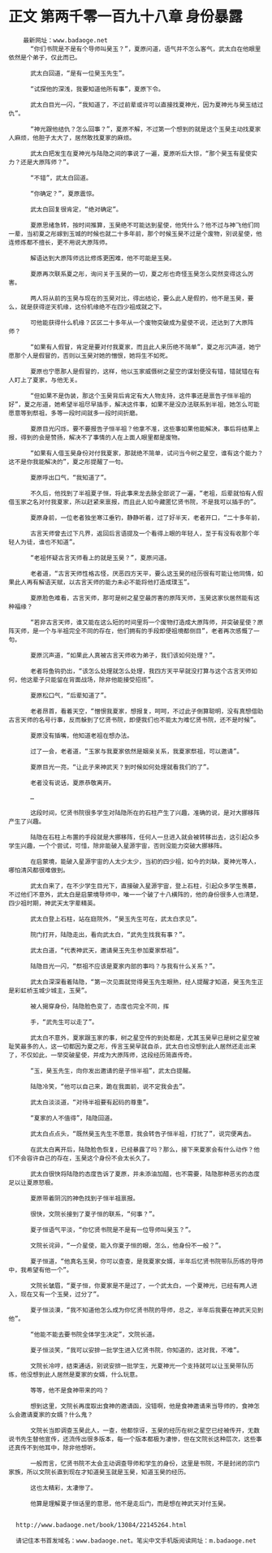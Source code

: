 # 正文 第两千零一百九十八章 身份暴露
        最新网址：www.badaoge.net
          “你们书院是不是有个导师叫昊玉？”，夏原问道，语气并不怎么客气，武太白在他眼里依然是个弟子，仅此而已。
      
          武太白回道，“是有一位昊玉先生”。
      
          “试探他的深浅，我要知道他所有事”，夏原下令。
      
          武太白目光一闪，“我知道了，不过前辈或许可以直接找夏神光，因为夏神光与昊玉结过仇”。
      
          “神光跟他结仇？怎么回事？”，夏原不解，不过第一个想到的就是这个玉昊主动找夏家人麻烦，他胆子太大了，居然敢找夏家的麻烦。
      
          武太白把发生在夏神光与陆隐之间的事说了一遍，夏原听后大惊，“那个昊玉有星使实力？还是大原阵师？”。
      
          “不错”，武太白回道。
      
          “你确定？”，夏原震惊。
      
          武太白回复很肯定，“绝对确定”。
      
          夏原思绪急转，按时间推算，玉昊绝不可能达到星使，他凭什么？他不过与神飞他们同一辈，当初夏之彤嫁到玉城的时候也就二十多年前，那个时候玉昊不过是个废物，别说星使，他连修炼都不擅长，更不用说大原阵师。
      
          解语达到大原阵师远比修炼更困难，他不可能是玉昊。
      
          夏原再次联系夏之彤，询问关于玉昊的一切，夏之彤也奇怪玉昊怎么突然变得这么厉害。
      
          两人将从前的玉昊与现在的玉昊对比，得出结论，要么此人是假的，他不是玉昊，要么，就是获得逆天机缘，这份机缘绝不在四少祖成就之下。
      
          可他能获得什么机缘？区区二十多年从一个废物突破成为星使不说，还达到了大原阵师？
      
          “如果有人假冒，肯定是要对付我夏家，而且此人来历绝不简单”，夏之彤沉声道，她宁愿那个人是假冒的，否则以玉昊对她的憎恨，她将生不如死。
      
          夏原也宁愿那人是假冒的，这样，他以玉家威慑树之星空的谋划便没有错，错就错在有人盯上了夏家，与他无关。
      
          “但如果不是伪装，那这个玉昊背后肯定有大人物支持，这件事还是禀告子恒半祖的好”，夏之彤道，她希望半祖尽早插手，解决这件事，如果不是没办法联系到半祖，她怎么可能愿意等到祭祖，多等一段时间就多一段时间折磨。
      
          夏原目光闪烁，要不要报告子恒半祖？他拿不准，这些事如果他能解决，事后将结果上报，得到的会是赞扬，解决不了事情的人在上面人眼里都是废物。
      
          “如果有人借玉昊身份对付我夏家，那就绝不简单，试问当今树之星空，谁有这个能力？这不是你我能解决的”，夏之彤提醒了一句。
      
          夏原呼出口气，“我知道了”。
      
          不久后，他找到了半祖夏子恒，将此事来龙去脉全部说了一遍，“老祖，后辈就怕有人假借玉家之名对付我夏家，所以赶紧来禀报，而且此人如今藏匿忆贤书院，不是我可以插手的”。
      
          夏原身前，一位老者独坐寒江垂钓，静静听着，过了好半天，老者开口，“二十多年前，
      
          古言天师曾去过下凡界，返回后言语提及一个看得上眼的年轻人，至于有没有收那个年轻人为徒，谁也不知道”。
      
          “老祖怀疑古言天师看上的就是玉昊？”，夏原问道。
      
          老者道，“古言天师性格古怪，厌恶四方天平，要么这玉昊的经历很有可能让他同情，如果此人再有解语天赋，以古言天师的能力未必不能将他打造成璞玉”。
      
          夏原脸色难看，古言天师，那可是树之星空最厉害的原阵天师，玉昊这家伙居然能有这种福缘？
      
          “若非古言天师，谁又能在这么短的时间里将一个废物打造成大原阵师，并突破星使？原阵天师，是一个与半祖完全不同的存在，他们拥有的手段即便祖境都侧目”，老者再次感慨了一句。
      
          夏原沉声道，“如果此人真被古言天师收为弟子，我们该如何处理？”。
      
          老者将鱼钩扔出，“该怎么处理就怎么处理，我四方天平早就没打算与这个古言天师如何，他这辈子只能留在背面战场，除非他能接受招揽”。
      
          夏原松口气，“后辈知道了”。
      
          老者昂首，看着天空，“憎恨我夏家，想报复，呵呵，不过此子倒算聪明，没有真想借助古言天师的名号行事，反而躲到了忆贤书院，即便我们也不能太为难忆贤书院，还不是时候”。
      
          夏原没有插嘴，他知道老祖在想办法。
      
          过了一会，老者道，“玉家与我夏家依然是姻亲关系，我夏家祭祖，可以邀请”。
      
          夏原目光一亮，“让此子来神武天？到时候如何处理就看我们的了”。
      
          老者没有说话，夏原恭敬离开。
      
          …
      
          这段时间，忆贤书院很多学生对陆隐所在的石柱产生了兴趣，准确的说，是对大挪移阵产生了兴趣。
      
          陆隐在石柱上布置的手段就是大挪移阵，任何人一旦进入就会被转移出去，这引起众多学生兴趣，一个个尝试，可惜，除非能破入星源宇宙，否则没能力突破大挪移阵。
      
          在启蒙境，能破入星源宇宙的人太少太少，当初的四少祖，如今的刘缺，夏神光等人，哪怕清风都很难做到。
      
          武太白来了，在不少学生目光下，直接破入星源宇宙，登上石柱，引起众多学生羡慕，不过他们不意外，武太白是启蒙境导师中，唯一一个破了十八横阵的，他的身份很多人也清楚，四少祖时期，神武天太字辈精英。
      
          武太白登上石柱，站在庭院外，“昊玉先生可在，武太白求见”。
      
          院门打开，陆隐走出，看向武太白，“武先生找我有事？”。
      
          武太白道，“代表神武天，邀请昊玉先生参加夏家祭祖”。
      
          陆隐目光一闪，“祭祖不应该是夏家内部的事吗？与我有什么关系？”。
      
          武太白深深看着陆隐，“第一次见面就觉得昊玉先生眼熟，经人提醒才知道，昊玉先生正是彩虹桥玉城少城主，玉昊”。
      
          被人揭穿身份，陆隐脸色变了，态度也完全不同，挥
      
          手，“武先生可以走了”。
      
          武太白不意外，夏家跟玉家的事，树之星空传的到处都是，尤其玉昊早已是树之星空被耻笑最多的人，这一切都因为夏之彤，传言玉昊早就自杀，武太白也没想到此人居然还走出来了，不仅如此，一举突破星使，并成为大原阵师，这段经历简直传奇。
      
          “玉，昊玉先生，向你发出邀请的是子恒半祖”，武太白提醒。
      
          陆隐冷笑，“他可以自己来，跪在我面前，说不定我会去”。
      
          武太白淡淡道，“对待半祖要有起码的尊重”。
      
          “夏家的人不值得”，陆隐回道。
      
          武太白点点头，“既然昊玉先生不愿意，我会转告子恒半祖，打扰了”，说完便离去。
      
          在武太白离开后，陆隐脸色恢复，已经暴露了吗？那么，接下来夏家会有什么动作？他们不会容许自己的存在，玉昊这个身份不会太长久了。
      
          武太白很快将陆隐的态度告诉了夏原，并未添油加醋，也不需要，陆隐那种恶劣的态度足以让夏原怒极。
      
          夏原带着阴沉的神色找到子恒半祖禀报。
      
          很快，文院长接到了夏子恒的联系，“何事？”。
      
          夏子恒语气平淡，“你忆贤书院是不是有一位导师叫昊玉？”。
      
          文院长诧异，“一介星使，能入你夏子恒的眼，怎么，他身份不一般？”。
      
          夏子恒道，“他真名玉昊，你可以查查，是我夏家女婿，半年后忆贤书院带队历练的导师中，我希望有他一个”。
      
          文院长皱眉，“夏子恒，你夏家是不是过了，一个武太白，一个夏神光，已经有两人进入，现在又有一个玉昊，过分了”。
      
          夏子恒淡漠，“我不知道他怎么成为你忆贤书院的导师，总之，半年后我要在神武天见到他”。
      
          “他能不能去要书院全体学生决定”，文院长道。
      
          夏子恒淡笑，“我可以安排一批学生进入忆贤书院，你知道的，这对我，不难”。
      
          文院长冷哼，结束通话，别说安排一批学生，光夏神光一个支持就可以让玉昊带队历练，他没想到此人居然是夏家的女婿，什么玩意。
      
          等等，他不是食神带来的吗？
      
          想到这里，文院长再度取出食神的邀请函，没错啊，他是食神邀请来当导师的，食神怎么会邀请夏家的女婿？什么鬼？
      
          文院长当即调查玉昊此人，一查，他都惊讶，玉昊的经历在树之星空已经被传开，无数说书先生替他宣传，还流传出很多版本，每一个版本都极为凄惨，但在文院长这种层次，这些事还真传不到他耳中，除非他想听。
      
          一般而言，忆贤书院不太会主动调查导师和学生的身份，这里是书院，不是封闭的宗门家族，所以文院长直到现在才知道昊玉就是玉昊，知道玉昊的经历。
      
          这也太精彩，太凄惨了。
      
          他算是理解夏子恒话里的意思，他不是走后门，而是想在神武天对付玉昊。
      
      
      http://www.badaoge.net/book/13084/22145264.html
      
      请记住本书首发域名：www.badaoge.net。笔尖中文手机版阅读网址：m.badaoge.net